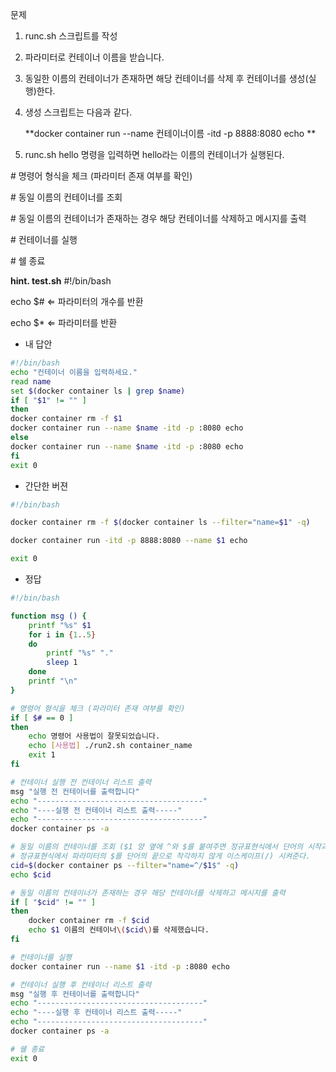 문제

1. runc.sh 스크립트를 작성

2. 파라미터로 컨테이너 이름을 받습니다. 

3. 동일한 이름의 컨테이너가 존재하면 해당 컨테이너를 삭제 후 컨테이너를 생성(실행)한다. 

4. 생성 스크립트는 다음과 같다.

   **docker container run --name 컨테이너이름 -itd -p 8888:8080 echo **

5. runc.sh hello 명령을 입력하면 hello라는 이름의 컨테이너가 실행된다.

\# 명령어 형식을 체크 (파라미터 존재 여부를 확인)

\# 동일 이름의 컨테이너를 조회

\# 동일 이름의 컨테이너가 존재하는 경우 해당 컨테이너를 삭제하고 메시지를 출력

\# 컨테이너를 실행

\# 쉘 종료

**hint. test.sh**
#!/bin/bash

echo $# ⇐ 파라미터의 개수를 반환

echo $* ⇐ 파라미터를 반환

- 내 답안

```bash
#!/bin/bash
echo "컨테이너 이름을 입력하세요."
read name
set $(docker container ls | grep $name)
if [ "$1" != "" ]
then
docker container rm -f $1
docker container run --name $name -itd -p :8080 echo
else
docker container run --name $name -itd -p :8080 echo
fi
exit 0
```



- 간단한 버젼

```bash
#!/bin/bash

docker container rm -f $(docker container ls --filter="name=$1" -q)

docker container run -itd -p 8888:8080 --name $1 echo

exit 0
```



- 정답

```bash
#!/bin/bash

function msg () {
	printf "%s" $1
	for i in {1..5}
	do
		printf "%s" "."
		sleep 1
	done
	printf "\n"
}

# 명령어 형식을 체크 (파라미터 존재 여부를 확인)
if [ $# == 0 ]
then
	echo 명령어 사용법이 잘못되었습니다.
	echo [사용법] ./run2.sh container_name
	exit 1
fi

# 컨테이너 실행 전 컨테이너 리스트 출력
msg "실행 전 컨테이너를 출력합니다"
echo "-------------------------------------"
echo "----실행 전 컨테이너 리스트 출력-----"
echo "-------------------------------------"
docker container ps -a

# 동일 이름의 컨테이너를 조회 ($1 양 옆에 ^와 $를 붙여주면 정규표현식에서 단어의 시작과 끝을 나타내는 것이다.)
# 정규표현식에서 파라미터의 $를 단어의 끝으로 착각하지 않게 이스케이프(/) 시켜준다.
cid=$(docker container ps --filter="name=^/$1$" -q)
echo $cid

# 동일 이름의 컨테이너가 존재하는 경우 해당 컨테이너를 삭제하고 메시지를 출력
if [ "$cid" != "" ]
then
	docker container rm -f $cid
	echo $1 이름의 컨테이너\($cid\)를 삭제했습니다.
fi

# 컨테이너를 실행
docker container run --name $1 -itd -p :8080 echo

# 컨테이너 실행 후 컨테이너 리스트 출력
msg "실행 후 컨테이너를 출력합니다"
echo "-------------------------------------"
echo "----실행 후 컨테이너 리스트 출력-----"
echo "-------------------------------------"
docker container ps -a

# 쉘 종료
exit 0
```